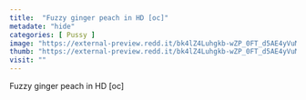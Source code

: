 ```yaml
---
title:  "Fuzzy ginger peach in HD [oc]"
metadate: "hide"
categories: [ Pussy ]
image: "https://external-preview.redd.it/bk4lZ4Luhgkb-wZP_0FT_d5AE4yVuMlnlWolHkNHLE8.jpg?auto=webp&s=3cb56cf1a55f58973ac2bb0aa8b2598e25e8e700"
thumb: "https://external-preview.redd.it/bk4lZ4Luhgkb-wZP_0FT_d5AE4yVuMlnlWolHkNHLE8.jpg?width=1080&crop=smart&auto=webp&s=5ee13648fdf86de46a6dee9ee55b4bc5ae44497a"
visit: ""
---
```

Fuzzy ginger peach in HD [oc]
